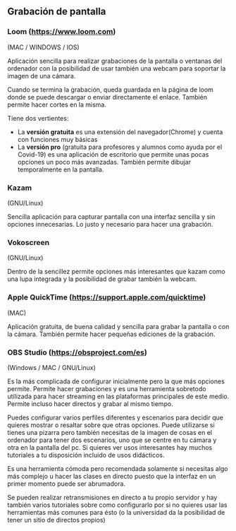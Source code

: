 ## Grabación de pantalla

### Loom (https://www.loom.com)
(MAC / WINDOWS / IOS)

Aplicación sencilla para realizar grabaciones de la pantalla o ventanas del ordenador con la posibilidad de usar también una webcam para soportar la imagen de una cámara.

Cuando se termina la grabación, queda guardada en la página de loom donde se puede descargar o enviar directamente el enlace. También permite hacer cortes en la misma.

Tiene dos vertientes:
* La __versión gratuita__ es una extensión del navegador(Chrome) y cuenta con funciones muy básicas
* La __versión pro__ (gratuita para profesores y alumnos como ayuda por el Covid-19) es una aplicación de escritorio que permite unas pocas opciones un poco más avanzadas. También permite dibujar temporalmente en la pantalla.

### Kazam
(GNU/Linux)

Sencilla aplicación para capturar pantalla con una interfaz sencilla y sin opciones innecesarias. Lo justo y necesario para hacer una grabación.

### Vokoscreen
(GNU/Linux)

Dentro de la sencillez permite opciones más interesantes que kazam como una lupa integrada y la posibilidad de grabar también la webcam.

### Apple QuickTime (https://support.apple.com/quicktime)
(MAC)

Aplicación gratuita, de buena calidad y sencilla para grabar la pantalla o con la cámara. También permite hacer pequeñas ediciones de la grabación.

### OBS Studio (https://obsproject.com/es)
(Windows / MAC / GNU/Linux)

Es la más complicada de configurar inicialmente pero la que más opciones permite. Permite hacer grabaciones y es una herramienta sobretodo utilizada para hacer streaming en las plataformas principales de este medio. Permite incluso hacer directos y grabar al mismo tiempo.

Puedes configurar varios perfiles diferentes y escenarios para decidir que quieres mostrar o resaltar sobre que otras opciones. Puede utilizarse si tienes una pizarra pero también necesitas de la imagen de cosas en el ordenador para tener dos escenarios, uno que se centre en tu cámara y otra en la pantalla del pc. Si quieres ver usos interesantes hay muchos tutoriales a tu disposición incluido de usos didácticos.

Es una herramienta cómoda pero recomendada solamente si necesitas algo más complejo u hacer las clases en directo puesto que la interfaz en un primer momento puede ser abrumadora.

Se pueden realizar retransmisiones en directo a tu propio servidor y hay también varios tutoriales sobre como configurarlo por si no quieres usar las herramientas más comunes para ésto (o la universidad da la posibilidad de tener un sitio de directos propios)
